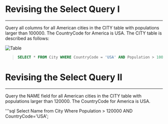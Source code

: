 # Revising the Select Query I
---
Query all columns for all American cities in the CITY table with populations larger than 100000. The CountryCode for America is USA. The CITY table is described as follows:

![Table](https://github.com/SatyamKeshri0/Images/blob/main/images/1.jpg?raw=true)

>```sql
>SELECT * FROM City WHERE CountryCode = 'USA' AND Population > 100000;

# Revising the Select Query II
---
Query the NAME field for all American cities in the CITY table with populations larger than 120000. The CountryCode for America is USA.

'''sql
Select Name from City Where Population > 120000 AND CountryCode='USA';

# 
